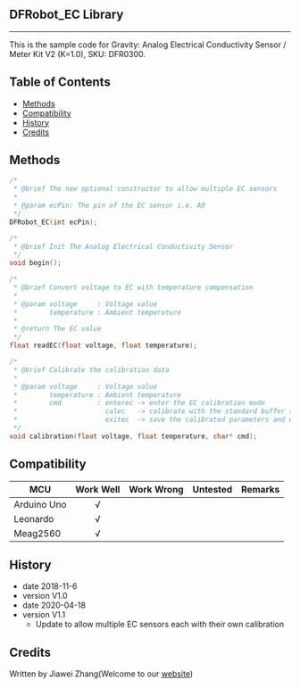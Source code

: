 ## DFRobot_EC Library 
---------------------------------------------------------
This is the sample code for Gravity: Analog Electrical Conductivity Sensor / Meter Kit V2 (K=1.0), SKU: DFR0300.
## Table of Contents

* [Methods](#methods)
* [Compatibility](#Compatibility)
* [History](#history)
* [Credits](#credits)
<snippet>
<content>

## Methods

```C++
/*
 * @brief The new optional constructor to allow multiple EC sensors
 *
 * @param ecPin: The pin of the EC sensor i.e. A0
 */
DFRobot_EC(int ecPin);

/*
 * @brief Init The Analog Electrical Conductivity Sensor
 */
void begin();

/*
 * @brief Convert voltage to EC with temperature compensation
 *
 * @param voltage     : Voltage value
 *        temperature : Ambient temperature
 *
 * @return The EC value
 */
float readEC(float voltage, float temperature);

/*
 * @brief Calibrate the calibration data
 *
 * @param voltage     : Voltage value
 *        temperature : Ambient temperature
 *        cmd         : enterec -> enter the EC calibration mode
 *                      calec   -> calibrate with the standard buffer solution, two buffer solutions(1413us/cm and 12.88ms/cm) will be automaticlly recognized
 *                      exitec  -> save the calibrated parameters and exit from EC calibration mode
 */
void calibration(float voltage, float temperature, char* cmd);

```

## Compatibility

MCU                | Work Well | Work Wrong | Untested  | Remarks
------------------ | :----------: | :----------: | :---------: | -----
Arduino Uno  |      √       |             |            | 
Leonardo  |      √       |             |            | 
Meag2560 |      √       |             |            | 

## History

- date 2018-11-6
- version V1.0
- date 2020-04-18
- version V1.1
    - Update to allow multiple EC sensors each with their own calibration

## Credits

Written by Jiawei Zhang(Welcome to our [website](https://www.dfrobot.com/))
